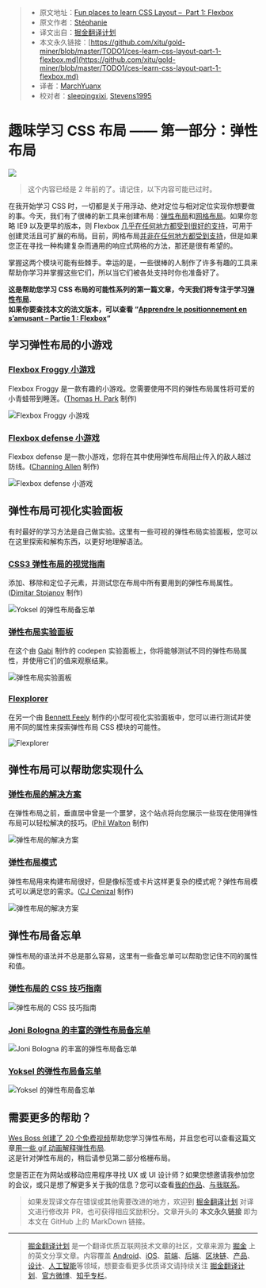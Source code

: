 > * 原文地址：[Fun places to learn CSS Layout –  Part 1: Flexbox](https://stephaniewalter.design/blog/fun-places-learn-css-layout-part-1-flexbox/)
> * 原文作者：[Stéphanie](https://stephaniewalter.design)
> * 译文出自：[掘金翻译计划](https://github.com/xitu/gold-miner)
> * 本文永久链接：[https://github.com/xitu/gold-miner/blob/master/TODO1/ces-learn-css-layout-part-1-flexbox.md](https://github.com/xitu/gold-miner/blob/master/TODO1/ces-learn-css-layout-part-1-flexbox.md)
> * 译者：[MarchYuanx](https://github.com/MarchYuanx)
> * 校对者：[sleepingxixi](https://github.com/sleepingxixi), [Stevens1995](https://github.com/Stevens1995)

# 趣味学习 CSS 布局 —— 第一部分：弹性布局

![](https://stephaniewalter.design/wp-content/uploads/2017/05/flexboxfun.jpg)

> 这个内容已经是 2 年前的了。请记住，以下内容可能已过时。

在我开始学习 CSS 时，一切都是关于用浮动、绝对定位与相对定位实现你想要做的事。今天，我们有了很棒的新工具来创建布局：[弹性布局](https://www.w3.org/TR/css-flexbox-1/)和[网格布局](https://www.w3.org/TR/css3-grid-layout/)。如果你忽略 IE9 以及更早的版本，则 Flexbox [几乎在任何地方都受到很好的支持](http://caniuse.com/#feat=css-grid)，可用于创建灵活且可扩展的布局。目前，网格布局[并非在任何地方都受到支持](http://caniuse.com/#feat=css-grid)，但是如果您正在寻找一种构建复杂而通用的响应式网格的方法，那还是很有希望的。

掌握这两个模块可能有些棘手。幸运的是，一些很棒的人制作了许多有趣的工具来帮助你学习并掌握这些它们，所以当它们被各处支持时你也准备好了。

**这是帮助您学习 CSS 布局的可能性系列的第一篇文章，今天我们将专注于学习[弹性布局](https://www.w3.org/TR/css-flexbox-1/).**  
**如果你要查找本文的法文版本，可以查看 “[Apprendre le positionnement en s’amusant – Partie 1 : Flexbox](https://www.creativejuiz.fr/blog/css-css3/apprendre-positionnement-flexbox-s-amusant)“**

## 学习弹性布局的小游戏

### [Flexbox Froggy 小游戏](http://flexboxfroggy.com/)

Flexbox Froggy 是一款有趣的小游戏。您需要使用不同的弹性布局属性将可爱的小青蛙带到睡莲。([Thomas H. Park](https://twitter.com/thomashpark) 制作)  

![Flexbox Froggy 小游戏](https://stephaniewalter.design/wp-content/uploads/2017/05/learn-flexbox-1-1040x734.png)

### [Flexbox defense 小游戏](http://www.flexboxdefense.com/)

Flexbox defense 是一款小游戏，您将在其中使用弹性布局阻止传入的敌人越过防线。([Channing Allen](https://twitter.com/ChanningAllen) 制作)  

![Flexbox defense 小游戏](https://stephaniewalter.design/wp-content/uploads/2017/05/learn-flexbox-2-1040x734.png)

## 弹性布局可视化实验面板

有时最好的学习方法是自己做实验。这里有一些可视的弹性布局实验面板，您可以在这里探索和解构东西，以更好地理解语法。

### [CSS3 弹性布局的视觉指南](https://demos.scotch.io/visual-guide-to-css3-flexbox-flexbox-playground/demos/)

添加、移除和定位子元素，并测试您在布局中所有要用到的弹性布局属性。([Dimitar Stojanov](https://twitter.com/justd100) 制作)  

![Yoksel 的弹性布局备忘单](https://stephaniewalter.design/wp-content/uploads/2017/05/learn-flexbox-5-1040x734.png)

### [弹性布局实验面板](http://codepen.io/enxaneta/full/adLPwv/)

在这个由 [Gabi](https://twitter.com/w3unpocodetodo) 制作的 codepen 实验面板上，你将能够测试不同的弹性布局属性，并使用它们的值来观察结果。

![弹性布局实验面板](https://stephaniewalter.design/wp-content/uploads/2017/05/learn-flexbox-7-1040x734.png)

### [Flexplorer](http://bennettfeely.com/flexplorer/)

在另一个由 [Bennett Feely](https://twitter.com/bennettfeely) 制作的小型可视化实验面板中，您可以进行测试并使用不同的属性来探索弹性布局 CSS 模块的可能性。

![Flexplorer](https://stephaniewalter.design/wp-content/uploads/2017/05/learn-flexbox-11-1040x734.png)

## 弹性布局可以帮助您实现什么

### [弹性布局的解决方案](https://philipwalton.github.io/solved-by-flexbox/)

在弹性布局之前，垂直居中曾是一个噩梦，这个站点将向您展示一些现在使用弹性布局可以轻松解决的技巧。([Phil Walton](https://twitter.com/philwalton) 制作)  

![弹性布局的解决方案](https://stephaniewalter.design/wp-content/uploads/2017/05/learn-flexbox-9-1040x734.png)

### [弹性布局模式](http://www.flexboxpatterns.com/home)

弹性布局用来构建布局很好，但是像标签或卡片这样更复杂的模式呢？弹性布局模式可以满足您的需求。([CJ Cenizal](https://twitter.com/thecjcenizal) 制作)  

![弹性布局的解决方案](https://stephaniewalter.design/wp-content/uploads/2017/05/learn-flexbox-8-1040x734.png)

## 弹性布局备忘单

弹性布局的语法并不总是那么容易，这里有一些备忘单可以帮助您记住不同的属性和值。

### [弹性布局的 CSS 技巧指南](https://css-tricks.com/snippets/css/a-guide-to-flexbox/)

![弹性布局的 CSS 技巧指南](https://stephaniewalter.design/wp-content/uploads/2017/05/learn-flexbox-3-1040x734.png)

### [Joni Bologna 的丰富的弹性布局备忘单](http://jonibologna.com/flexbox-cheatsheet/)

![Joni Bologna 的丰富的弹性布局备忘单](https://stephaniewalter.design/wp-content/uploads/2017/05/learn-flexbox-4-1040x734.png)

### [Yoksel 的弹性布局备忘单](http://yoksel.github.io/flex-cheatsheet/)

![Yoksel 的弹性布局备忘单](https://stephaniewalter.design/wp-content/uploads/2017/05/learn-flexbox-6-1040x734.png)

## 需要更多的帮助？

[Wes Boss 创建了 20 个免费视频](https://flexbox.io/#/)帮助您学习弹性布局，并且您也可以查看这篇文章[用一些 gif 动画解释弹性布局](https://medium.freecodecamp.com/an-animated-guide-to-flexbox-d280cf6afc35).  
这是针对弹性布局的，稍后请参见第二部分格栅布局。

您是否正在为网站或移动应用程序寻找 UX 或 UI 设计师？如果您想邀请我参加您的会议，或只是想了解更多关于我的信息？您可以查看[我的作品](https://stephaniewalter.design/#work)、[与我联系](#contact)。

> 如果发现译文存在错误或其他需要改进的地方，欢迎到 [掘金翻译计划](https://github.com/xitu/gold-miner) 对译文进行修改并 PR，也可获得相应奖励积分。文章开头的 **本文永久链接** 即为本文在 GitHub 上的 MarkDown 链接。

---

> [掘金翻译计划](https://github.com/xitu/gold-miner) 是一个翻译优质互联网技术文章的社区，文章来源为 [掘金](https://juejin.im) 上的英文分享文章。内容覆盖 [Android](https://github.com/xitu/gold-miner#android)、[iOS](https://github.com/xitu/gold-miner#ios)、[前端](https://github.com/xitu/gold-miner#前端)、[后端](https://github.com/xitu/gold-miner#后端)、[区块链](https://github.com/xitu/gold-miner#区块链)、[产品](https://github.com/xitu/gold-miner#产品)、[设计](https://github.com/xitu/gold-miner#设计)、[人工智能](https://github.com/xitu/gold-miner#人工智能)等领域，想要查看更多优质译文请持续关注 [掘金翻译计划](https://github.com/xitu/gold-miner)、[官方微博](http://weibo.com/juejinfanyi)、[知乎专栏](https://zhuanlan.zhihu.com/juejinfanyi)。
